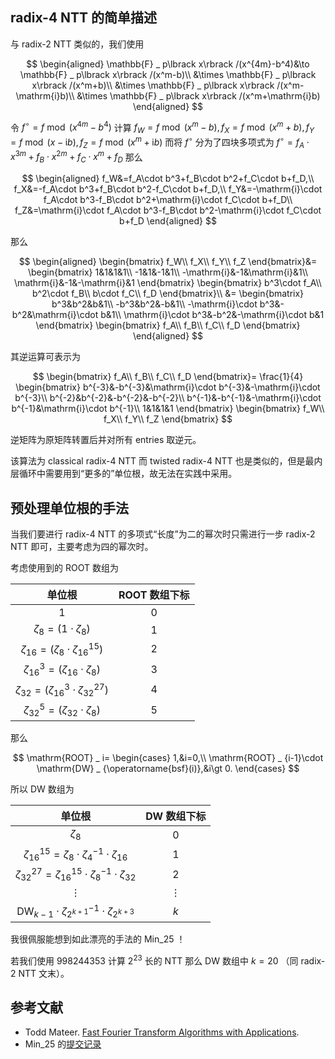 ## radix-4 NTT 的简单描述

与 radix-2 NTT 类似的，我们使用

$$
\begin{aligned}
\mathbb{F} _ p\lbrack x\rbrack /(x^{4m}-b^4)&\to \mathbb{F} _ p\lbrack x\rbrack /(x^m-b)\\
&\times \mathbb{F} _ p\lbrack x\rbrack /(x^m+b)\\
&\times \mathbb{F} _ p\lbrack x\rbrack /(x^m-\mathrm{i}b)\\
&\times \mathbb{F} _ p\lbrack x\rbrack /(x^m+\mathrm{i}b)
\end{aligned}
$$

令 $f^{\circ}=f\bmod (x^{4m}-b^4)$ 计算 $f_W=f\bmod (x^m-b),f_X=f\bmod (x^m+b),f_Y=f\bmod (x-\mathrm{i}b),f_Z=f\bmod (x^m+\mathrm{i}b)$ 而将 $f^{\circ}$ 分为了四块多项式为 $f^{\circ}=f_A\cdot x^{3m}+f_B\cdot x^{2m}+f_C\cdot x^m+f_D$ 那么

$$
\begin{aligned}
f_W&=f_A\cdot b^3+f_B\cdot b^2+f_C\cdot b+f_D,\\
f_X&=-f_A\cdot b^3+f_B\cdot b^2-f_C\cdot b+f_D,\\
f_Y&=-\mathrm{i}\cdot f_A\cdot b^3-f_B\cdot b^2+\mathrm{i}\cdot f_C\cdot b+f_D\\
f_Z&=\mathrm{i}\cdot f_A\cdot b^3-f_B\cdot b^2-\mathrm{i}\cdot f_C\cdot b+f_D
\end{aligned}
$$

那么

$$
\begin{aligned}
\begin{bmatrix}
f_W\\
f_X\\
f_Y\\
f_Z
\end{bmatrix}&=
\begin{bmatrix}
1&1&1&1\\
-1&1&-1&1\\
-\mathrm{i}&-1&\mathrm{i}&1\\
\mathrm{i}&-1&-\mathrm{i}&1
\end{bmatrix}
\begin{bmatrix}
b^3\cdot f_A\\
b^2\cdot f_B\\
b\cdot f_C\\
f_D
\end{bmatrix}\\
&=
\begin{bmatrix}
b^3&b^2&b&1\\
-b^3&b^2&-b&1\\
-\mathrm{i}\cdot b^3&-b^2&\mathrm{i}\cdot b&1\\
\mathrm{i}\cdot b^3&-b^2&-\mathrm{i}\cdot b&1
\end{bmatrix}
\begin{bmatrix}
f_A\\
f_B\\
f_C\\
f_D
\end{bmatrix}
\end{aligned}
$$

其逆运算可表示为

$$
\begin{bmatrix}
f_A\\
f_B\\
f_C\\
f_D
\end{bmatrix}=
\frac{1}{4}
\begin{bmatrix}
b^{-3}&-b^{-3}&\mathrm{i}\cdot b^{-3}&-\mathrm{i}\cdot b^{-3}\\
b^{-2}&b^{-2}&-b^{-2}&-b^{-2}\\
b^{-1}&-b^{-1}&-\mathrm{i}\cdot b^{-1}&\mathrm{i}\cdot b^{-1}\\
1&1&1&1
\end{bmatrix}
\begin{bmatrix}
f_W\\
f_X\\
f_Y\\
f_Z
\end{bmatrix}
$$

逆矩阵为原矩阵转置后并对所有 entries 取逆元。

该算法为 classical radix-4 NTT 而 twisted radix-4 NTT 也是类似的，但是最内层循环中需要用到“更多的”单位根，故无法在实践中采用。

## 预处理单位根的手法

当我们要进行 radix-4 NTT 的多项式“长度”为二的幂次时只需进行一步 radix-2 NTT 即可，主要考虑为四的幂次时。

考虑使用到的 ROOT 数组为

| 单位根 | ROOT 数组下标 |
| :-: | :-: |
| $1$ | $0$ |
| $\zeta_8=(1\cdot \zeta_8)$ | $1$ |
| $\zeta _ {16}=(\zeta_8\cdot \zeta _ {16}^{15})$ | $2$ |
| $\zeta _ {16}^3=(\zeta _ {16}\cdot \zeta_8)$ | $3$ |
| $\zeta _ {32}=(\zeta _ {16}^3\cdot \zeta _ {32}^{27})$ | $4$ |
| $\zeta _ {32}^5=(\zeta _ {32}\cdot \zeta_8)$ | $5$ |

那么

$$
\mathrm{ROOT} _ i=
\begin{cases}
1,&i=0,\\
\mathrm{ROOT} _ {i-1}\cdot \mathrm{DW} _ {\operatorname{bsf}(i)},&i\gt 0.
\end{cases}
$$

所以 DW 数组为

| 单位根 | DW 数组下标 |
| :-: | :-: |
| $\zeta_8$ | $0$ |
| $\zeta _ {16}^{15}=\zeta_8\cdot \zeta_4^{-1}\cdot \zeta _ {16}$ | $1$ |
| $\zeta _ {32}^{27}=\zeta _ {16}^{15}\cdot \zeta_8^{-1}\cdot \zeta _ {32}$ | $2$ |
| $\vdots$ | $\vdots$ |
| $\mathrm{DW} _ {k-1}\cdot \zeta _ {2^{k+1}}^{-1}\cdot \zeta _ {2^{k+3}}$ | $k$ |

我很佩服能想到如此漂亮的手法的 Min\_25 ！

若我们使用 $998244353$ 计算 $2^{23}$ 长的 NTT 那么 DW 数组中 $k=20$ （同 radix-2 NTT 文末）。

## 参考文献

- Todd Mateer. [Fast Fourier Transform Algorithms with Applications](http://cr.yp.to/f2mult/mateer-thesis.pdf).
- Min\_25 的[提交记录](https://loj.ac/s/1016238)